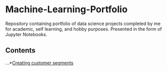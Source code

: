 # Machine-Learning-Portfolio
Repository containing portfolio of data science projects completed by me for academic, self learning, and hobby purposes. Presented in the form of Jupyter Notebooks.

## Contents

...*[Creating customer segments](https://github.com/hebaghonaemy/customer_segments)
